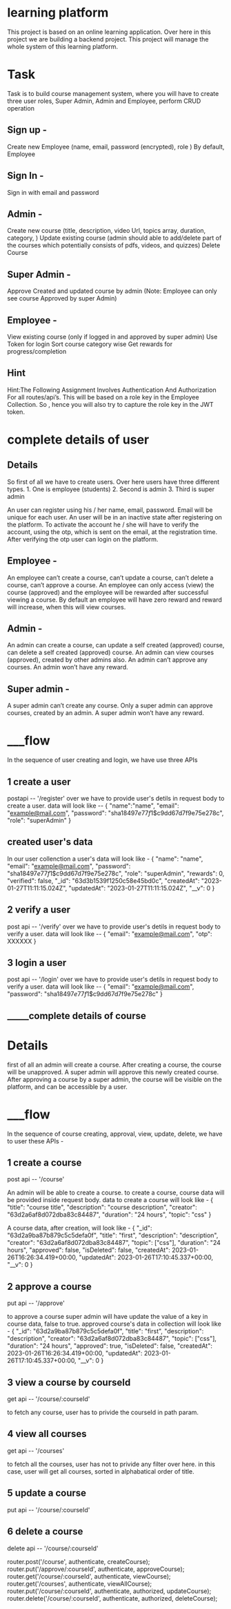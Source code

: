 # learning platform
This project is based on an online learning application.
Over here in this project we are building a backend project.
This project will manage the whole system of this learning platform.

# Task
Task is to build course management system, where you will have to create three user roles, Super Admin, Admin and Employee, perform CRUD operation 

## Sign up - 
Create new Employee (name, email, password (encrypted), role )
By default, Employee

## Sign In - 
Sign in with email and password

## Admin - 
Create new course (title, description, video Url, topics array, duration, category, )
Update existing course (admin should able to add/delete part of the courses which potentially consists of pdfs, videos, and quizzes)
Delete Course

## Super Admin - 
Approve Created and updated course by admin (Note: Employee can only see course Approved by super Admin)

## Employee - 
View existing course (only if logged in and approved by super admin)
Use Token for login
Sort course category wise
Get rewards for progress/completion

## Hint
Hint:The Following Assignment Involves Authentication And Authorization For all routes/api’s. This will be based on a role key in the Employee Collection. So , hence you will also try to capture the role key in the JWT token.



# complete details of user
## Details
So first of all we have to create users.
Over here users have three different types.
    1. One is employee (students)
    2. Second is admin
    3. Third is super admin


An user can register using his / her name, email, password.
Email will be unique for each user.
An user will be in an inactive state after registering on the platform.
To activate the account he / she will have to verify the account, using the otp, which is sent on the email, at the registration time.
After verifying the otp user can login on the platform.


## Employee - 
An employee can’t create a course, can’t update a course, can’t delete a course, can’t approve a course.
An employee can only access (view) the course (approved) and the employee will be rewarded after successful viewing a course.
By default an employee will have zero reward and reward will increase, when this will view courses.


## Admin - 
An admin can create a course, can update a self created (approved) course, can delete a self created (approved) course.
An admin can view courses (approved), created by other admins also.
An admin can’t approve any courses.
An admin won’t have any reward.


## Super admin - 
A super admin can’t create any course.
Only a super admin can approve courses, created by an admin.
A super admin won’t have any reward.




# _____________________flow__________________ 
In the sequence of user creating and login, we have use three APIs 

## __1__ create a user
postapi -- '/register'
over we have to provide user's detils in request body to create a user.
data will look like -- 
{
	"name":"name",
	"email": "example@mail.com",
	"password": "sha1$8497e77f$1$c9dd67d7f9e75e278c",
	"role": "superAdmin"
}

## created user's data
In our user collenction a user's data will look like - 
 {
		"name": "name",
		"email": "example@mail.com",
		"password": "sha1$8497e77f$1$c9dd67d7f9e75e278c",
		"role": "superAdmin",
		"rewards": 0,
		"verified": false,
		"_id": "63d3b1539f1250c58e45bd0c",
		"createdAt": "2023-01-27T11:11:15.024Z",
		"updatedAt": "2023-01-27T11:11:15.024Z",
		"__v": 0
	}

## __2__ verify a user
post api -- '/verify'
over we have to provide user's detils in request body to verify a user.
data will look like -- 
{
	"email": "example@mail.com",
	"otp": XXXXXX
}

## __3__ login a user
post api -- '/login'
over we have to provide user's detils in request body to verify a user.
data will look like -- 
{
    "email": "example@mail.com",
	"password": "sha1$8497e77f$1$c9dd67d7f9e75e278c"
}





## _______________________________complete details of course__________________________
# Details
first of all an admin will create a course.
After creating a course, the course will be unapproved.
A super admin will approve this newly created course.
After approving a course by a super admin, the course will be visible on the platform, and can be accessible by a user.

# _____________________flow__________________ 
In the sequence of course creating, approval, view, update, delete, we have to user these APIs -

## __1__ create a course 
post api -- '/course'

An admin will  be able to create a course.
to create a course, course data will be provided inside request body.
data to create a course will look like - 
{
	"title": "course title",
	"description": "course description",
	"creator": "63d2a6af8d072dba83c84487",
	"duration": "24 hours",
	"topic": "css"
}

A course data, after creation, will look like - 
{
    "_id": "63d2a9ba87b879c5c5defa0f",
    "title": "first",
    "description": "description",
    "creator": "63d2a6af8d072dba83c84487",
    "topic": ["css"],
    "duration": "24 hours",
    "approved": false,
    "isDeleted": false,
    "createdAt": 2023-01-26T16:26:34.419+00:00,
    "updatedAt": 2023-01-26T17:10:45.337+00:00,
    "__v": 0
}

## __2__ approve a course
put api -- '/approve'

to approve a course super admin will have update the value of a key in course data, false to true.
approved course's data in collection will look like - 
{
    "_id": "63d2a9ba87b879c5c5defa0f",
    "title": "first",
    "description": "description",
    "creator": "63d2a6af8d072dba83c84487",
    "topic": ["css"],
    "duration": "24 hours",
    "approved": true,
    "isDeleted": false,
    "createdAt": 2023-01-26T16:26:34.419+00:00,
    "updatedAt": 2023-01-26T17:10:45.337+00:00,
    "__v": 0
}
## __3__ view a course by courseId
get api -- '/course/:courseId'

to fetch any course, user has to privide the courseId in path param.

## __4__ view all courses
get api -- '/courses'

to fetch all the courses, user has not to privide any filter over here.
in this case, user will get all courses, sorted in alphabatical order of title.

## __5__ update a course
put api -- '/course/:courseId'
## __6__ delete a course
delete api -- '/course/:courseId'


router.post('/course', authenticate, createCourse);
router.put('/approve/:courseId', authenticate, approveCourse);
router.get('/course/:courseId', authenticate, viewCourse);
router.get('/courses', authenticate, viewAllCourse);
router.put('/course/:courseId', authenticate, authorized, updateCourse);
router.delete('/course/:courseId', authenticate, authorized, deleteCourse);